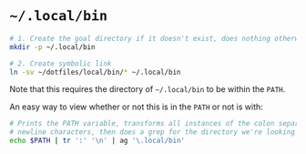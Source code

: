 # `~/.local/bin`

```bash
# 1. Create the goal directory if it doesn't exist, does nothing otherwise
mkdir -p ~/.local/bin

# 2. Create symbolic link
ln -sv ~/dotfiles/local/bin/* ~/.local/bin
```

Note that this requires the directory of `~/.local/bin` to be within the `PATH`.

An easy way to view whether or not this is in the `PATH` or not is with:

```bash
# Prints the PATH variable, transforms all instances of the colon separator into
# newline characters, then does a grep for the directory we're looking for
echo $PATH | tr ':' '\n' | ag '\.local/bin'
```
